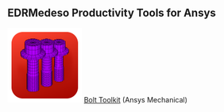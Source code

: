 ## EDRMedeso Productivity Tools for Ansys
![BoltToolkit](images/Bolt_Toolkit_icon.png) [Bolt Toolkit](https://edromedeso.github.io/ACT_MagnusG) (Ansys Mechanical)
